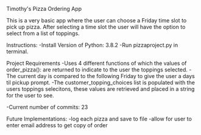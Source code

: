 Timothy's Pizza Ordering App

This is a very basic app where the user can choose a Friday time slot to pick up pizza. After selecting a time slot the user will have the option to select from a list of toppings.

Instructions:
-Install Version of Python: 3.8.2
-Run pizzaproject.py in terminal.


Project Requirements
-Uses 4 different functions of which the values of order_pizza(): are returned to indicate to the user the toppings selected.
-The current day is compared to the following Friday to give the user a days til pickup prompt. 
-The customer_topping_choices list is populated with the users toppings selecitons, these values are retrieved and placed in a string for the user to see.

-Current number of commits: 23

Future Implementations:
-log each pizza and save to file
-allow for user to enter email address to get copy of order
